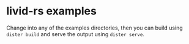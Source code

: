 # livid-rs examples

Change into any of the examples directories, then you can build using `dister build` and serve the output using `dister serve`.